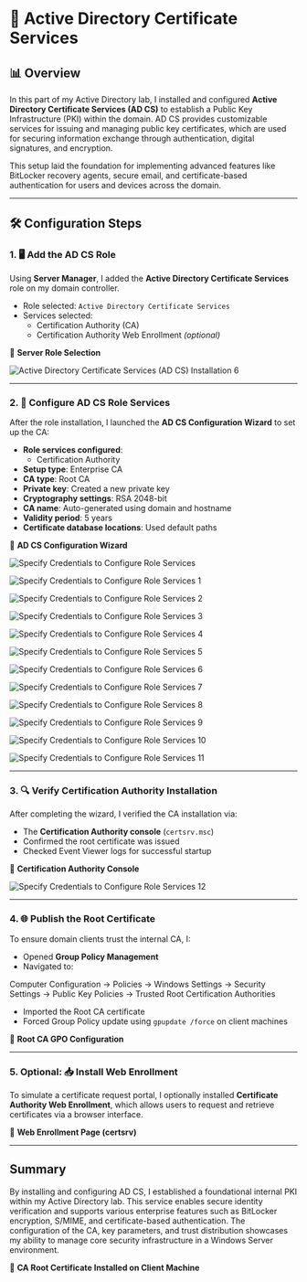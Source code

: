 # 📜 Active Directory Certificate Services

## 📊 Overview

In this part of my Active Directory lab, I installed and configured **Active Directory Certificate Services (AD CS)** to establish a Public Key Infrastructure (PKI) within the domain. AD CS provides customizable services for issuing and managing public key certificates, which are used for securing information exchange through authentication, digital signatures, and encryption.

This setup laid the foundation for implementing advanced features like BitLocker recovery agents, secure email, and certificate-based authentication for users and devices across the domain.

---

## 🛠️ Configuration Steps

### 1. 🖥️ Add the AD CS Role

Using **Server Manager**, I added the **Active Directory Certificate Services** role on my domain controller.

- Role selected: `Active Directory Certificate Services`
- Services selected:
  - Certification Authority (CA)
  - Certification Authority Web Enrollment *(optional)*

📸 **Server Role Selection**

![Active Directory Certificate Services (AD CS) Installation 6](https://github.com/user-attachments/assets/f956db8a-1a5e-4775-a8ef-7c98dcd4049e)

---

### 2. 📡 Configure AD CS Role Services

After the role installation, I launched the **AD CS Configuration Wizard** to set up the CA:

- **Role services configured**:
  - Certification Authority
- **Setup type**: Enterprise CA
- **CA type**: Root CA
- **Private key**: Created a new private key
- **Cryptography settings**: RSA 2048-bit
- **CA name**: Auto-generated using domain and hostname
- **Validity period**: 5 years
- **Certificate database locations**: Used default paths

📸 **AD CS Configuration Wizard**

![Specify Credentials to Configure Role Services](https://github.com/user-attachments/assets/475d8cf2-16a5-4ce3-b44e-ab34e2a517fb)

![Specify Credentials to Configure Role Services 1](https://github.com/user-attachments/assets/731c71f9-9088-4b2e-9df8-2eca8460872f)

![Specify Credentials to Configure Role Services 2](https://github.com/user-attachments/assets/80f9378b-9cf1-42a6-ab87-ca82f12b4bf4)

![Specify Credentials to Configure Role Services 3](https://github.com/user-attachments/assets/3c13d88c-0834-453a-ba3c-c611b0df9a1b)

![Specify Credentials to Configure Role Services 4](https://github.com/user-attachments/assets/6a889e4d-7ed5-4a4b-9b6b-6f9d6a3c3488)

![Specify Credentials to Configure Role Services 5](https://github.com/user-attachments/assets/b4d1ae35-abc2-476f-935a-6f24f8e12010)

![Specify Credentials to Configure Role Services 6](https://github.com/user-attachments/assets/6f23e3a5-1171-45aa-836d-26c0d14b6310)

![Specify Credentials to Configure Role Services 7](https://github.com/user-attachments/assets/99d9bfc8-2b33-4f7d-9f9e-51345b01be3d)

![Specify Credentials to Configure Role Services 8](https://github.com/user-attachments/assets/c190e951-92d2-4e98-814b-7b2946f760ca)

![Specify Credentials to Configure Role Services 9](https://github.com/user-attachments/assets/1cf9f466-1889-419c-a479-ae0aba6e8bd1)

![Specify Credentials to Configure Role Services 10](https://github.com/user-attachments/assets/db878a5c-fe90-4f9a-88db-c46a74c5d399)

![Specify Credentials to Configure Role Services 11](https://github.com/user-attachments/assets/66071b85-11cc-4ce6-b0cb-d6665ffe3a58)

---

### 3. 🔍 Verify Certification Authority Installation

After completing the wizard, I verified the CA installation via:

- The **Certification Authority console** (`certsrv.msc`)
- Confirmed the root certificate was issued
- Checked Event Viewer logs for successful startup

📸 **Certification Authority Console**

![Specify Credentials to Configure Role Services 12](https://github.com/user-attachments/assets/cb859fd7-5977-4d81-a4cc-8360309f7e34)

---

### 4. 🌐 Publish the Root Certificate

To ensure domain clients trust the internal CA, I:

- Opened **Group Policy Management**
- Navigated to:  

Computer Configuration → Policies → Windows Settings → Security Settings → Public Key Policies → Trusted Root Certification Authorities

- Imported the Root CA certificate
- Forced Group Policy update using `gpupdate /force` on client machines

📸 **Root CA GPO Configuration**

---

### 5. Optional: 📥 Install Web Enrollment

To simulate a certificate request portal, I optionally installed **Certificate Authority Web Enrollment**, which allows users to request and retrieve certificates via a browser interface.

📸 **Web Enrollment Page (certsrv)**

---

## Summary

By installing and configuring AD CS, I established a foundational internal PKI within my Active Directory lab. This service enables secure identity verification and supports various enterprise features such as BitLocker encryption, S/MIME, and certificate-based authentication. The configuration of the CA, key parameters, and trust distribution showcases my ability to manage core security infrastructure in a Windows Server environment.

📸 **CA Root Certificate Installed on Client Machine**
